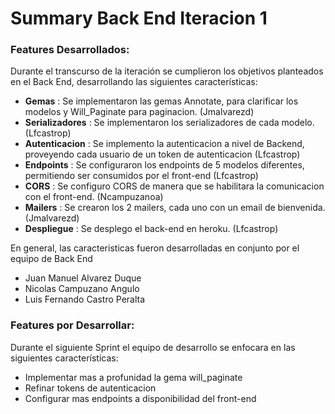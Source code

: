 # Summary Back End Iteracion 1

### Features Desarrollados:

Durante el transcurso de la iteración se cumplieron los objetivos planteados en el Back End, desarrollando las siguientes características:

- **Gemas** : Se implementaron las gemas Annotate, para clarificar los modelos y Will_Paginate para paginacion. (Jmalvarezd)
- **Serializadores** : Se implementaron los serializadores de cada modelo. (Lfcastrop)
- **Autenticacion** : Se implemento la autenticacion a nivel de Backend, proveyendo cada usuario de un token de autenticacion (Lfcastrop)
- **Endpoints** : Se configuraron los endpoints de 5 modelos diferentes, permitiendo ser consumidos por el front-end (Lfcastrop)
- **CORS** : Se configuro CORS de manera que se habilitara la comunicacion con el front-end. (Ncampuzanoa)
- **Mailers** : Se crearon los 2 mailers, cada uno con un email de bienvenida.(Jmalvarezd)
- **Despliegue** : Se desplego el back-end en heroku. (Lfcastrop)

En general, las caracteristicas fueron desarrolladas en conjunto por el equipo de Back End

- Juan Manuel Alvarez Duque
- Nicolas Campuzano Angulo
- Luis Fernando Castro Peralta

### Features por Desarrollar:

Durante el siguiente Sprint el equipo de desarrollo se enfocara en las siguientes características:

- Implementar mas a profunidad la gema will_paginate
- Refinar tokens de autenticacion
- Configurar mas endpoints a disponibilidad del front-end
